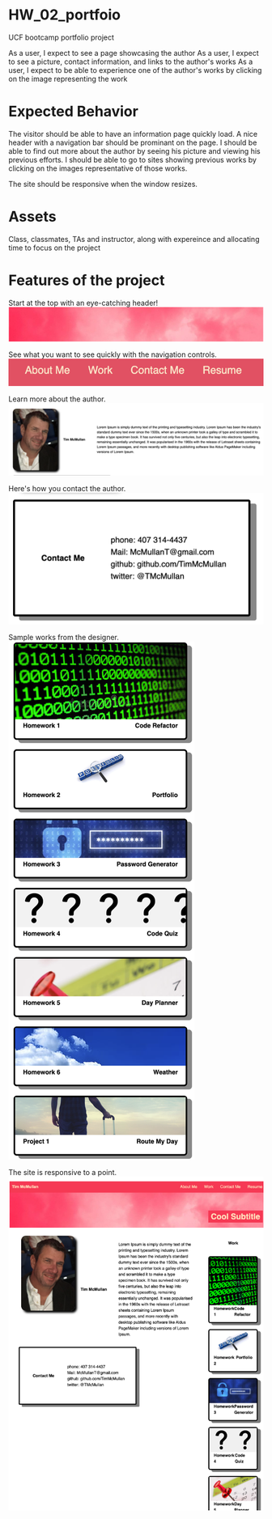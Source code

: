 # HW_02_portfoio
UCF bootcamp portfolio project

As a user, I expect to see a page showcasing the author
As a user, I expect to see a picture, contact information, and links to the author's works
As a user, I expect to be able to experience one of the author's works by clicking on the image representing the work

# Expected Behavior

The visitor should be able to have an information page quickly load.  A nice header with a navigation bar should be prominant on the page.  I should be able to find out more about the author by seeing his picture and viewing his previous efforts.  I should be able to go to sites showing previous works by clicking on the images representative of those works.

The site should be responsive when the window resizes.

# Assets

Class, classmates, TAs and instructor, along with expereince and allocating time to focus on the project

# Features of the project

Start at the top with an eye-catching header!
![The page starts with an eye-catching header which includes a nav bar.  Elements are in place for future expansion.](./assets/images/header_background.png)

See what you want to see quickly with the navigation controls.
![The nav links take you to the appropriate part of the page](./assets/images/nav_pic.png)

Learn more about the author.
![The About Me section shows a picture of the author with some placeholder text for future expansion.](./assets/images/About_me_pic.png)

Here's how you contact the author.
![The contact Me section includes multiple ways to get in touch with the author.](./assets/images/contact_me_pic.png)

Sample works from the designer.
![The Work section is an aside that shows an image and name of each project, along with it's class designation (HWxx).](./assets/images/works_pics.png)

The site is responsive to a point.
![Responsive to a point](/assets/images/responsiveness_pic.png)


